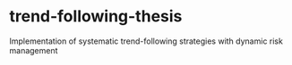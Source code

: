 # trend-following-thesis
Implementation of systematic trend-following strategies               with dynamic risk management
